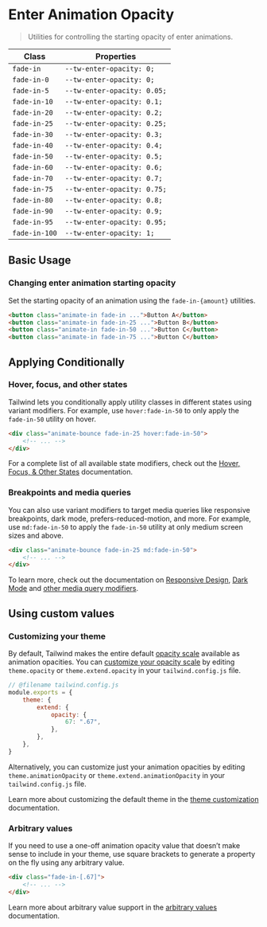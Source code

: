 # Enter Animation Opacity

> Utilities for controlling the starting opacity of enter animations.

| Class         | Properties                  |
| ------------- | --------------------------- |
| `fade-in`     | `--tw-enter-opacity: 0;`    |
| `fade-in-0`   | `--tw-enter-opacity: 0;`    |
| `fade-in-5`   | `--tw-enter-opacity: 0.05;` |
| `fade-in-10`  | `--tw-enter-opacity: 0.1;`  |
| `fade-in-20`  | `--tw-enter-opacity: 0.2;`  |
| `fade-in-25`  | `--tw-enter-opacity: 0.25;` |
| `fade-in-30`  | `--tw-enter-opacity: 0.3;`  |
| `fade-in-40`  | `--tw-enter-opacity: 0.4;`  |
| `fade-in-50`  | `--tw-enter-opacity: 0.5;`  |
| `fade-in-60`  | `--tw-enter-opacity: 0.6;`  |
| `fade-in-70`  | `--tw-enter-opacity: 0.7;`  |
| `fade-in-75`  | `--tw-enter-opacity: 0.75;` |
| `fade-in-80`  | `--tw-enter-opacity: 0.8;`  |
| `fade-in-90`  | `--tw-enter-opacity: 0.9;`  |
| `fade-in-95`  | `--tw-enter-opacity: 0.95;` |
| `fade-in-100` | `--tw-enter-opacity: 1;`    |

## Basic Usage

### Changing enter animation starting opacity

Set the starting opacity of an animation using the `fade-in-{amount}` utilities.

```html
<button class="animate-in fade-in ...">Button A</button>
<button class="animate-in fade-in-25 ...">Button B</button>
<button class="animate-in fade-in-50 ...">Button C</button>
<button class="animate-in fade-in-75 ...">Button C</button>
```

## Applying Conditionally

### Hover, focus, and other states

Tailwind lets you conditionally apply utility classes in different states using variant modifiers. For example, use `hover:fade-in-50` to only apply the `fade-in-50` utility on hover.

```html
<div class="animate-bounce fade-in-25 hover:fade-in-50">
	<!-- ... -->
</div>
```

For a complete list of all available state modifiers, check out the [Hover, Focus, & Other States](https://tailwindcss.com/docs/hover-focus-and-other-states) documentation.

### Breakpoints and media queries

You can also use variant modifiers to target media queries like responsive breakpoints, dark mode, prefers-reduced-motion, and more. For example, use `md:fade-in-50` to apply the `fade-in-50` utility at only medium screen sizes and above.

```html
<div class="animate-bounce fade-in-25 md:fade-in-50">
	<!-- ... -->
</div>
```

To learn more, check out the documentation on [Responsive Design](https://tailwindcss.com/docs/responsive-design), [Dark Mode](https://tailwindcss.com/docs/dark-mode) and [other media query modifiers](https://tailwindcss.com/docs/hover-focus-and-other-states#media-queries).

## Using custom values

### Customizing your theme

By default, Tailwind makes the entire default [opacity scale](https://tailwindcss.com/docs/opacity) available as animation opacities. You can [customize your opacity scale](https://tailwindcss.com/docs/theme) by editing `theme.opacity` or `theme.extend.opacity` in your `tailwind.config.js` file.

```js
// @filename tailwind.config.js
module.exports = {
	theme: {
		extend: {
			opacity: {
				67: ".67",
			},
		},
	},
}
```

Alternatively, you can customize just your animation opacities by editing `theme.animationOpacity` or `theme.extend.animationOpacity` in your `tailwind.config.js` file.

Learn more about customizing the default theme in the [theme customization](https://tailwindcss.com/docs/theme#customizing-the-default-theme) documentation.

### Arbitrary values

If you need to use a one-off animation opacity value that doesn’t make sense to include in your theme, use square brackets to generate a property on the fly using any arbitrary value.

```html
<div class="fade-in-[.67]">
	<!-- ... -->
</div>
```

Learn more about arbitrary value support in the [arbitrary values](https://tailwindcss.com/docs/adding-custom-styles#using-arbitrary-values) documentation.
